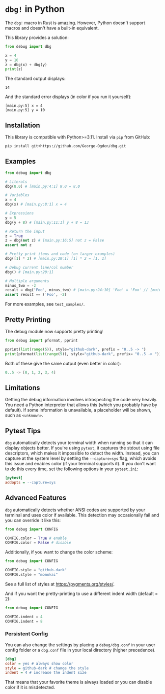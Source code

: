 # `dbg!` in Python

The `dbg!` macro in Rust is amazing.
However, Python doesn't support macros and doesn't have a built-in equivalent.

This library provides a solution:

```python
from debug import dbg

x = 4
y = 10
z = dbg(x) + dbg(y)
print(z)
```

The standard output displays:

```
14
```

And the standard error displays (in color if you run it yourself):

```
[main.py:5] x = 4
[main.py:5] y = 10
```

## Installation

This library is compatible with Python>=3.11.
Install via `pip` from GitHub:

```bash
pip install git+https://github.com/George-Ogden/dbg.git
```

## Examples

```python
from debug import dbg

# Literals
dbg(8.0) # [main.py:4:1] 8.0 = 8.0

# Variables
x = 4
dbg(x) # [main.py:8:1] x = 4

# Expressions
y = 5
dbg(y + 8) # [main.py:11:1] y + 8 = 13

# Return the input
z = True
z = dbg(not z) # [main.py:16:5] not z = False
assert not z

# Pretty print items and code (on larger examples)
dbg([1] * 2) # [main.py:20:1] [1] * 2 = [1, 1]

# Debug current line/col number
dbg() # [main.py:20:1]

# Multiple arguments
minus_two = -2
result = dbg('Foo', minus_two) # [main.py:24:10] 'Foo' = 'Foo' // [main.py:24:10] minus_two = -2
assert result == ('Foo', -2)
```

For more examples, see `test_samples/`.

## Pretty Printing

The debug module now supports pretty printing!

```python
from debug import pformat, pprint

pprint(list(range(5)), style="github-dark", prefix = "0..5 -> ")
print(pformat(list(range(5)), style="github-dark", prefix= "0..5 -> "))
```

Both of these give the same output (even better in color):

```python
0..5 -> [0, 1, 2, 3, 4]
```

## Limitations

Getting the debug information involves introspecting the code very heavily.
You need a Python interpreter that allows this (which you probably have by default).
If some information is unavailable, a placeholder will be shown, such as `<unknown>`.

## Pytest Tips

`dbg` automatically detects your terminal width when running so that it can display objects better.
If you're using `pytest`, it captures the stdout using file descriptors, which makes it impossible to detect the width.
Instead, you can capture at the system level by setting the `--capture=sys` flag, which avoids this issue and enables color (if your terminal supports it).
If you don't want to do this every time, set the following options in your `pytest.ini`:

```ini
[pytest]
addopts = --capture=sys
```

## Advanced Features

`dbg` automatically detects whether ANSI codes are supported by your terminal and uses color if available.
This detection may occasionally fail and you can override it like this:

```python
from debug import CONFIG

CONFIG.color = True # enable
CONFIG.color = False # disable
```

Additionally, if you want to change the color scheme:

```python
from debug import CONFIG

CONFIG.style = "github-dark"
CONFIG.style = "monokai"
```

See a full list of styles at https://pygments.org/styles/.

And if you want the pretty-printing to use a different indent width (default = 2):

```python
from debug import CONFIG

CONFIG.indent = 4
CONFIG.indent = 8
```

### Persistent Config

You can also change the settings by placing a `debug/dbg.conf` in your user config folder or a `dbg.conf` file in your local directory (higher precedence).

```ini
[dbg]
color = yes # always show color
style = github-dark # change the style
indent = 4 # increase the indent size
```

That means that your favorite theme is always loaded or you can disable color if it is misdetected.

